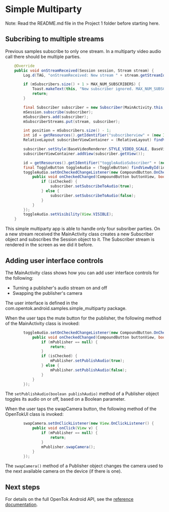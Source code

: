 # Simple Multiparty

Note: Read the README.md file in the Project 1 folder before starting here.

## Subcribing to multiple streams

Previous samples subscribe to only one stream. In a multiparty video audio call
there should be multiple parties.

```java
    @Override
    public void onStreamReceived(Session session, Stream stream) {
        Log.d(TAG, "onStreamReceived: New stream " + stream.getStreamId() + " in session " + session.getSessionId());

        if (mSubscribers.size() + 1 > MAX_NUM_SUBSCRIBERS) {
            Toast.makeText(this, "New subscriber ignored. MAX_NUM_SUBSCRIBERS limit reached.", Toast.LENGTH_LONG).show();
            return;
        }

        final Subscriber subscriber = new Subscriber(MainActivity.this, stream);
        mSession.subscribe(subscriber);
        mSubscribers.add(subscriber);
        mSubscriberStreams.put(stream, subscriber);

        int position = mSubscribers.size() - 1;
        int id = getResources().getIdentifier("subscriberview" + (new Integer(position)).toString(), "id", MainActivity.this.getPackageName());
        RelativeLayout subscriberViewContainer = (RelativeLayout) findViewById(id);

        subscriber.setStyle(BaseVideoRenderer.STYLE_VIDEO_SCALE, BaseVideoRenderer.STYLE_VIDEO_FILL);
        subscriberViewContainer.addView(subscriber.getView());

        id = getResources().getIdentifier("toggleAudioSubscriber" + (new Integer(position)).toString(), "id", MainActivity.this.getPackageName());
        final ToggleButton toggleAudio = (ToggleButton) findViewById(id);
        toggleAudio.setOnCheckedChangeListener(new CompoundButton.OnCheckedChangeListener() {
            public void onCheckedChanged(CompoundButton buttonView, boolean isChecked) {
                if (isChecked) {
                    subscriber.setSubscribeToAudio(true);
                } else {
                    subscriber.setSubscribeToAudio(false);
                }
            }
        });
        toggleAudio.setVisibility(View.VISIBLE);
    }
```

This simple multiparty app is able to handle only four subsriber parties. On a
new stream received the MainActivity class creates a new Subscriber object and
subscribes the Session object to it. The Subscriber stream is rendered in the
screen as we did it before.

## Adding user interface controls

The MainActivity class shows how you can add user interface controls for the following:

* Turning a publisher's audio stream on and off
* Swapping the publisher's camera

The user interface is defined in the com.opentok.android.samples.simple_multiparty package.

When the user taps the mute button for the publisher, the following method of the MainActivity class
is invoked:

```java
        toggleAudio.setOnCheckedChangeListener(new CompoundButton.OnCheckedChangeListener() {
            public void onCheckedChanged(CompoundButton buttonView, boolean isChecked) {
                if (mPublisher == null) {
                    return;
                }
                if (isChecked) {
                    mPublisher.setPublishAudio(true);
                } else {
                    mPublisher.setPublishAudio(false);
                }
            }
        });
```

The `setPublishAudio(boolean publishAudio)` method of a Publisher object toggles its audio on or off, based on a
Boolean parameter.

When the user taps the swapCamera button, the following method of the OpenTokUI class
is invoked:

```java
        swapCamera.setOnClickListener(new View.OnClickListener() {
            public void onClick(View v) {
                if (mPublisher == null) {
                    return;
                }
                mPublisher.swapCamera();
            }
        });
```

The `swapCamera()` method of a Publisher object changes the camera used to the next available camera
on the device (if there is one).

## Next steps

For details on the full OpenTok Android API, see the [reference
documentation](https://tokbox.com/opentok/libraries/client/android/reference/index.html).

